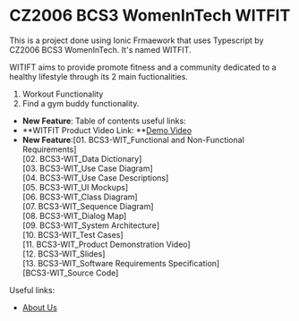 # CZ2006 BCS3 WomenInTech WITFIT

This is a project done using Ionic Frmaework that uses Typescript by CZ2006 BCS3 WomenInTech. It's named WITFIT. 

WITIFT aims to provide promote fitness and a community dedicated to a healthy lifestyle through its 2 main fuctionalities. 

1. Workout Functionality
2. Find a gym buddy functionality.
* **New Feature**:
Table of contents useful links: 
* **WITFIT Product Video Link: **[Demo Video](https://www.youtube.com/watch?v=EoKyog0QAvI) <br>
* **New Feature**:[01. BCS3-WIT_Functional and Non-Functional Requirements]  <br>
[02. BCS3-WIT_Data Dictionary] <br>
[03. BCS3-WIT_Use Case Diagram] <br>
[04. BCS3-WIT_Use Case Descriptions] <br>
[05. BCS3-WIT_UI Mockups] <br>
[06. BCS3-WIT_Class Diagram] <br>
[07. BCS3-WIT_Sequence Diagram] <br>
[08. BCS3-WIT_Dialog Map] <br>
[09. BCS3-WIT_System Architecture] <br>
[10. BCS3-WIT_Test Cases] <br>
[11. BCS3-WIT_Product Demonstration Video]  <br>
[12. BCS3-WIT_Slides]  <br>
[13. BCS3-WIT_Software Requirements Specification]  <br>
[BCS3-WIT_Source Code]  <br>

Useful links:
* [About Us](AboutUs.md)
